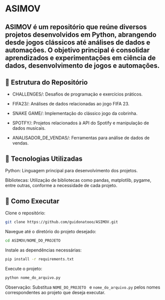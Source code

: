 # **ASIMOV** #

## ASIMOV é um repositório que reúne diversos projetos desenvolvidos em Python, abrangendo desde jogos clássicos até análises de dados e automações. O objetivo principal é consolidar aprendizados e experimentações em ciência de dados, desenvolvimento de jogos e automações. ##

## 📁 **Estrutura do Repositório** ##

- CHALLENGES/: Desafios de programação e exercícios práticos.

- FIFA23/: Análises de dados relacionadas ao jogo FIFA 23.

- SNAKE GAME/: Implementação do clássico jogo da cobrinha.

- SPOTFY/: Projetos relacionados à API do Spotify e manipulação de dados musicais.

- ANALISADOR_DE_VENDAS/: Ferramentas para análise de dados de vendas.

## 🧰 **Tecnologias Utilizadas** ##

Python: Linguagem principal para desenvolvimento dos projetos.

Bibliotecas: Utilização de bibliotecas como pandas, matplotlib, pygame, entre outras, conforme a necessidade de cada projeto.

## 🚀 **Como Executar** ##
Clone o repositório:

```bash
git clone https://github.com/guidonatooo/ASIMOV.git
```
Navegue até o diretório do projeto desejado:

```bash
cd ASIMOV/NOME_DO_PROJETO
```
Instale as dependências necessárias:

```bash
pip install -r requirements.txt
```
Execute o projeto:

```bash
python nome_do_arquivo.py
```
Observação: Substitua ```NOME_DO_PROJETO ``` e ```nome_do_arquivo.py``` pelos nomes correspondentes ao projeto que deseja executar.
